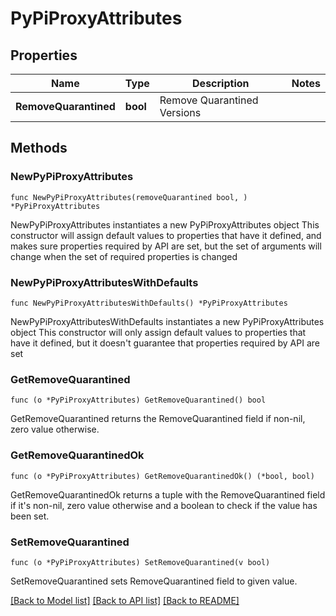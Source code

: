# PyPiProxyAttributes

## Properties

Name | Type | Description | Notes
------------ | ------------- | ------------- | -------------
**RemoveQuarantined** | **bool** | Remove Quarantined Versions | 

## Methods

### NewPyPiProxyAttributes

`func NewPyPiProxyAttributes(removeQuarantined bool, ) *PyPiProxyAttributes`

NewPyPiProxyAttributes instantiates a new PyPiProxyAttributes object
This constructor will assign default values to properties that have it defined,
and makes sure properties required by API are set, but the set of arguments
will change when the set of required properties is changed

### NewPyPiProxyAttributesWithDefaults

`func NewPyPiProxyAttributesWithDefaults() *PyPiProxyAttributes`

NewPyPiProxyAttributesWithDefaults instantiates a new PyPiProxyAttributes object
This constructor will only assign default values to properties that have it defined,
but it doesn't guarantee that properties required by API are set

### GetRemoveQuarantined

`func (o *PyPiProxyAttributes) GetRemoveQuarantined() bool`

GetRemoveQuarantined returns the RemoveQuarantined field if non-nil, zero value otherwise.

### GetRemoveQuarantinedOk

`func (o *PyPiProxyAttributes) GetRemoveQuarantinedOk() (*bool, bool)`

GetRemoveQuarantinedOk returns a tuple with the RemoveQuarantined field if it's non-nil, zero value otherwise
and a boolean to check if the value has been set.

### SetRemoveQuarantined

`func (o *PyPiProxyAttributes) SetRemoveQuarantined(v bool)`

SetRemoveQuarantined sets RemoveQuarantined field to given value.



[[Back to Model list]](../README.md#documentation-for-models) [[Back to API list]](../README.md#documentation-for-api-endpoints) [[Back to README]](../README.md)


